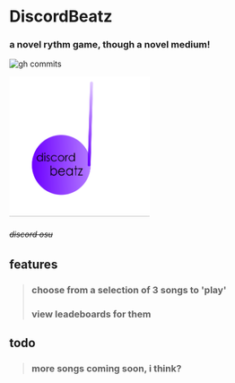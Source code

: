 # DiscordBeatz
### a novel rythm game, though a novel medium!

![gh commits](https://img.shields.io/github/last-commit/GandyT/DiscordBeatz)

<img src="logo.png" width="250" height="250"></img>
###### ~~discord osu~~

## features
>### choose from a selection of **3** songs to 'play'
>### view leadeboards for them

## todo
>### more songs coming soon, i think?
